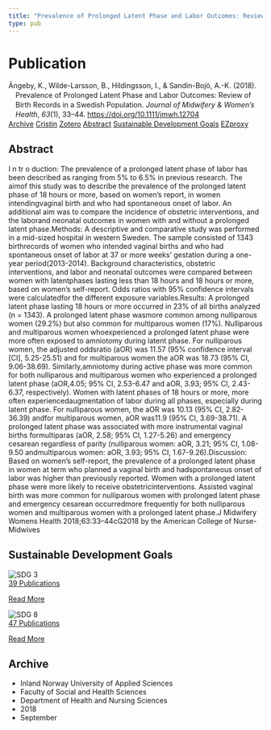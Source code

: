 ```yaml
---
title: "Prevalence of Prolonged Latent Phase and Labor Outcomes: Review of Birth Records in a Swedish Population"
type: pub
---
```

<h1>Publication</h1>
<article id="csl-bib-container-GXE82JPX" class="csl-bib-container">
  <div class="csl-bib-body" style="line-height: 1.35; padding-left: 1em; text-indent:-1em;">
  <div class="csl-entry">&#xC4;ngeby, K., Wilde-Larsson, B., Hildingsson, I., &amp; Sandin-Boj&#xF6;, A.-K. (2018). Prevalence of Prolonged Latent Phase and Labor Outcomes: Review of Birth Records in a Swedish Population. <i>Journal of Midwifery &amp; Women&#x2019;s Health</i>, <i>63</i>(1), 33&#x2013;44. <a href="https://doi.org/10.1111/jmwh.12704">https://doi.org/10.1111/jmwh.12704</a></div>
</div>
  <div class="csl-bib-buttons">
    <a href="#taxonomy-article-GXE82JPX" class="csl-bib-button">Archive</a>
    <a href="https://app.cristin.no/results/show.jsf?id=1608347" alt="Cristin URL" class="csl-bib-button">Cristin</a>
    <a href="http://zotero.org/groups/5022929/items/GXE82JPX" alt="Zotero URL" class="csl-bib-button">Zotero</a>
    <a href="#abstract-article-GXE82JPX" class="csl-bib-button">Abstract</a>
    <a href="#sdg-article-GXE82JPX" class="csl-bib-button">Sustainable Development Goals</a>
    <a href="http://ezproxy.inn.no/login?url=https://doi.org/10.1111/jmwh.12704" class="csl-bib-button">EZproxy</a>
  </div>
  <div id="csl-bib-meta-container-GXE82JPX"></div>
</article>
<div id="csl-bib-meta-GXE82JPX" class="csl-bib-meta">
  <article id="abstract-article-GXE82JPX" class="abstract-article">
    <h1>Abstract</h1>
    I n tr o duction: The prevalence of a prolonged latent phase of labor has been described as ranging from 5% to 6.5% in previous research. The aimof this study was to describe the prevalence of the prolonged latent phase of 18 hours or more, based on women’s report, in women intendingvaginal birth and who had spontaneous onset of labor. An additional aim was to compare the incidence of obstetric interventions, and the laborand neonatal outcomes in women with and without a prolonged latent phase.Methods: A descriptive and comparative study was performed in a mid-sized hospital in western Sweden. The sample consisted of 1343 birthrecords of women who intended vaginal births and who had spontaneous onset of labor at 37 or more weeks’ gestation during a one-year period(2013-2014). Background characteristics, obstetric interventions, and labor and neonatal outcomes were compared between women with latentphases lasting less than 18 hours and 18 hours or more, based on women’s self-report. Odds ratios with 95% confidence intervals were calculatedfor the different exposure variables.Results: A prolonged latent phase lasting 18 hours or more occurred in 23% of all births analyzed (n = 1343). A prolonged latent phase wasmore common among nulliparous women (29.2%) but also common for multiparous women (17%). Nulliparous and multiparous women whoexperienced a prolonged latent phase were more often exposed to amniotomy during latent phase. For nulliparous women, the adjusted oddsratio (aOR) was 11.57 (95% confidence interval [CI], 5.25-25.51) and for multiparous women the aOR was 18.73 (95% CI, 9.06-38.69). Similarly,amniotomy during active phase was more common for both nulliparous and multiparous women who experienced a prolonged latent phase (aOR,4.05; 95% CI, 2.53-6.47 and aOR, 3.93; 95% CI, 2.43-6.37, respectively). Women with latent phases of 18 hours or more, more often experiencedaugmentation of labor during all phases, especially during latent phase. For nulliparous women, the aOR was 10.13 (95% CI, 2.82-36.39) andfor multiparous women, aOR was11.9 (95% CI, 3.69-38.71). A prolonged latent phase was associated with more instrumental vaginal births formultiparas (aOR, 2.58; 95% CI, 1.27-5.26) and emergency cesarean regardless of parity (nulliparous women: aOR, 3.21; 95% CI, 1.08-9.50 andmultiparous women: aOR, 3.93; 95% CI, 1.67-9.26).Discussion: Based on women’s self-report, the prevalence of a prolonged latent phase in women at term who planned a vaginal birth and hadspontaneous onset of labor was higher than previously reported. Women with a prolonged latent phase were more likely to receive obstetricinterventions. Assisted vaginal birth was more common for nulliparous women with prolonged latent phase and emergency cesarean occurredmore frequently for both nulliparous women and multiparous women with a prolonged latent phase.J Midwifery Womens Health 2018;63:33–44c2018 by the American College of Nurse-Midwives
  </article>
  <article id="sdg-article-GXE82JPX" class="sdg-article">
    <h1>Sustainable Development Goals</h1>
    <div class="sdg-container"><div id="sdg3" class="sdg">
<img src="{{< params subfolder >}}images/sdg/sdg03_en.png" class="image" alt="SDG 3">
<div class="sdg-overlay">
<a href="{{< params subfolder >}}en/archive/?sdg=3#archive" class="sdg-publication-count"><span>39</span> Publications</a>
<p><a href="https://sdgs.un.org/goals/goal3" class="sdg-read-more">Read More</a></p>
</div>
</div> <div id="sdg8" class="sdg">
<img src="{{< params subfolder >}}images/sdg/sdg08_en.png" class="image" alt="SDG 8">
<div class="sdg-overlay">
<a href="{{< params subfolder >}}en/archive/?sdg=8#archive" class="sdg-publication-count"><span>47</span> Publications</a>
<p><a href="https://sdgs.un.org/goals/goal8" class="sdg-read-more">Read More</a></p>
</div>
</div></div>
  </article>
  <article id="taxonomy-article-GXE82JPX" class="taxonomy-article">
    <h1>Archive</h1>
    <ul>
      <li>Inland Norway University of Applied Sciences</li>
      <li>Faculty of Social and Health Sciences</li>
      <li>Department of Health and Nursing Sciences</li>
      <li>2018</li>
      <li>September</li>
    </ul>
  </article>
</div>
